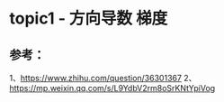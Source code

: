 # topic1 - 方向导数 梯度



## 参考：


1、https://www.zhihu.com/question/36301367
2、https://mp.weixin.qq.com/s/L9YdbV2rm8oSrKNtYpiVog



